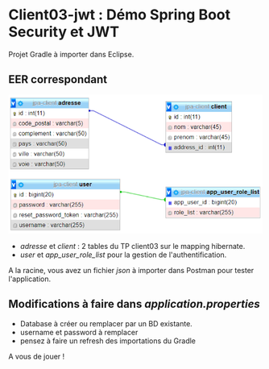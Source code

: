 # Client03-jwt : Démo Spring Boot Security et JWT

Projet Gradle à importer dans Eclipse.
## EER correspondant

![EER](images/client03-jwt.png)

- *adresse* et *client* : 2 tables du TP client03 sur le mapping hibernate.
- *user* et *app_user_role_list* pour la gestion de l'authentification.

A la racine, vous avez un fichier *json* à importer dans Postman pour tester l'application.

## Modifications à faire dans *application.properties*

- Database à créer ou remplacer par un BD existante.
- username et password à remplacer
- pensez à faire un refresh des importations du Gradle

A vous de jouer !